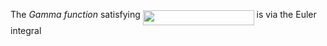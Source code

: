The *Gamma function* satisfying <img src="https://rawgit.com/karims/dynamic-programming/None/svgs/a5b96bf2d8bd9059bb958841ba3f2beb.svg?invert_in_darkmode" align=middle width=177.77390234999996pt height=24.65753399999998pt/> is via the Euler integral
